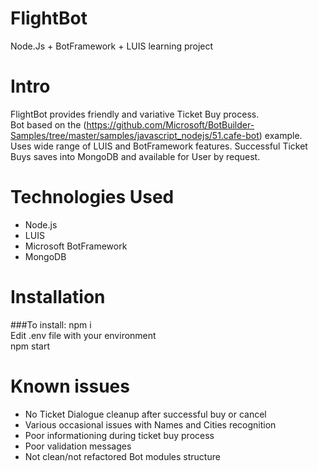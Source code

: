 # FlightBot
Node.Js + BotFramework + LUIS learning project

# Intro

FlightBot provides friendly and variative Ticket Buy process.<br />
Bot based on the (https://github.com/Microsoft/BotBuilder-Samples/tree/master/samples/javascript_nodejs/51.cafe-bot) example.<br />
Uses wide range of LUIS and BotFramework features. Successful Ticket Buys saves into MongoDB and available for User by request.


# Technologies Used
- Node.js
- LUIS
- Microsoft BotFramework
- MongoDB

# Installation

###To install:
npm i<br />
Edit .env file with your environment<br />
npm start<br />

# Known issues
- No Ticket Dialogue cleanup after successful buy or cancel
- Various occasional issues with Names and Cities recognition
- Poor informationing during ticket buy process
- Poor validation messages
- Not clean/not refactored Bot modules structure
